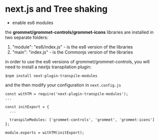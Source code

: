 # next.js and Tree shaking

- enable es6 modules

the **grommet/grommet-controls/grommet-icons** libraries are installed in two separate folders:
1. "module": "es6/index.js" - is the es6 version of the libraries
2. "main": "index.js" - is the Commonjs version of the libraries

in order to use the es6 versions of grommet/grommet-controls, you will need to install a nextjs transpilation plugin: 

`$npm install next-plugin-transpile-modules`


and the then modify your configuration in `next.config.js`

```
const withTM = require('next-plugin-transpile-modules');
...

const initExport = {
  ...

  transpileModules: ['grommet-controls', 'grommet', 'grommet-icons']
};

module.exports = withTM(initExport);
```
